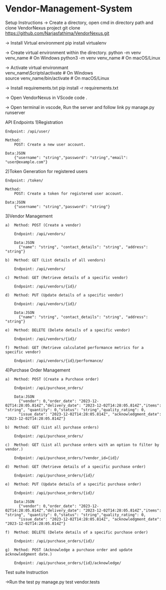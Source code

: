 # Vendor-Management-System

Setup Instructions
  -> Create a directory, open cmd in directory path  and clone VendorNexus project
      git clone https://github.com/Narjasfathima/VendorNexus.git
      
  -> Install Virtual environment
      pip install virtualenv
      
  -> Create virtual environment within the directory. 
      python -m venv venv_name  # On Windows
      python3 -m venv venv_name  # On macOS/Linux
      
  -> Activate virtual environmant     
      venv_name\Scripts\activate       # On Windows           
      source venv_name/bin/activate     # On macOS/Linux

  -> Install requirements.txt
      pip install -r requirements.txt

 -> Open VendorNexus in VScode
     code .

 -> Open terminal in vscode, Run the server and follow link
      py manage.py runserver


API Endpoints
1)Registration

    Endpoint: /api/user/
    
    Method:
        POST: Create a new user account.
        
    Data:JSON 
        {"username": "string","password": "string","email": "user@example.com"}

2)Token Generation for registered users

    Endpoint: /token/
    
    Method:
        POST: Create a token for registered user account.
        
    Data:JSON 
        {"username": "string","password": "string"}

3)Vendor Management

    a)  Method: POST (Create a vendor)
    
        Endpoint: /api/vendors/
        
        Data:JSON 
          {"name": "string", "contact_details": "string", "address": "string"}
          
    b)  Method: GET (List details of all vendors)
    
        Endpoint: /api/vendors/
        
    c)  Method: GET (Retrieve details of a specific vendor)
    
        Endpoint: /api/vendors/{id}/
        
    d)  Method: PUT (Update details of a specific vendor)
    
        Endpoint: /api/vendors/{id}/
        
        Data:JSON 
          {"name": "string", "contact_details": "string", "address": "string"}
          
    e)  Method: DELETE (Delete details of a specific vendor)
    
        Endpoint: /api/vendors/{id}/
        
    f)  Method: GET (Retrieve calculated performance metrics for a specific vendor)
    
        Endpoint: /api/vendors/{id}/performance/
        
4)Purchase Order Management

    a)  Method: POST (Create a Purchase order)
    
        Endpoint: /api/purchase_orders/
        
        Data:JSON 
          {"vendor": 0,"order_date": "2023-12-02T14:28:05.814Z","delivery_date": "2023-12-02T14:28:05.814Z","items": "string", "quantity": 0,"status": "string","quality_rating": 0,
          "issue_date": "2023-12-02T14:28:05.814Z", "acknowledgment_date": "2023-12-02T14:28:05.814Z"}
          
    b)  Method: GET (List all purchase orders)
    
        Endpoint: /api/purchase_orders/
        
    c)  Method: GET (List all purchase orders with an option to filter by vendor.)
    
        Endpoint: /api/purchase_orders/?vendor_id={id}/
        
    d)  Method: GET (Retrieve details of a specific purchase order)
    
        Endpoint: /api/purchase_orders/{id}/
        
    e)  Method: PUT (Update details of a specific purchase order)
    
        Endpoint: /api/purchase_orders/{id}/
        
        Data:JSON 
          {"vendor": 0,"order_date": "2023-12-02T14:28:05.814Z","delivery_date": "2023-12-02T14:28:05.814Z","items": "string", "quantity": 0,"status": "string","quality_rating": 0,
          "issue_date": "2023-12-02T14:28:05.814Z", "acknowledgment_date": "2023-12-02T14:28:05.814Z"}
          
    f)  Method: DELETE (Delete details of a specific purchase order)
    
        Endpoint: /api/purchase_orders/{id}/
        
    g)  Method: POST (Acknowledge a purchase order and update acknowledgment date.)
    
        Endpoint: /api/purchase_orders/{id}/acknowledge/


Test suite Instruction

  ->Run the test 
      py manage.py test vendor.tests
